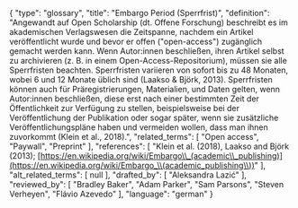 {
    "type": "glossary",
    "title": "Embargo Period (Sperrfrist)",
    "definition": "Angewandt auf Open Scholarship (dt. Offene Forschung) beschreibt es im akademischen Verlagswesen die Zeitspanne, nachdem ein Artikel veröffentlicht wurde und bevor er offen (\"open-access\") zugänglich gemacht werden kann. Wenn Autor:innen beschließen, ihren Artikel selbst zu archivieren (z. B. in einem Open-Access-Repositorium), müssen sie alle Sperrfristen beachten. Sperrfristen variieren von sofort bis zu 48 Monaten, wobei 6 und 12 Monate üblich sind (Laakso & Björk, 2013). Sperrfristen können auch für Präregistrierungen, Materialien, und Daten gelten, wenn Autor:innen beschließen, diese erst nach einer bestimmten Zeit der Öffentlichkeit zur Verfügung zu stellen, beispielsweise bei der Veröffentlichung der Publikation oder sogar später, wenn sie zusätzliche Veröffentlichungspläne haben und vermeiden wollen, dass man ihnen zuvorkommt (Klein et al., 2018).",
    "related_terms": [
        "Open access",
        "Paywall",
        "Preprint"
    ],
    "references": [
        "Klein et al. (2018), Laakso and Björk (2013); [https://en.wikipedia.org/wiki/Embargo\\_(academic\\_publishing)](https://en.wikipedia.org/wiki/Embargo_\\(academic_publishing\\))"
    ],
    "alt_related_terms": [
        null
    ],
    "drafted_by": [
        "Aleksandra Lazić"
    ],
    "reviewed_by": [
        "Bradley Baker",
        "Adam Parker",
        "Sam Parsons",
        "Steven Verheyen",
        "Flávio Azevedo"
    ],
    "language": "german"
}